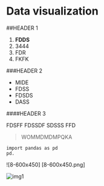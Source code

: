 # Data visualization

##HEADER 1
 1. **FDDS**
 2. 3444
 3. FDR
 4. FKFK

###HEADER 2
 * MIDE
 * FDSS
 * FDSDS
 * DASS

####HEADER 3

FDSFF FDSSDF SDSSS FFD

>WOMMDMDMPQKA

```
import pandas as pd
pd.

```
![8-600x450] [8-600x450.png]

![img1](img1.png)
